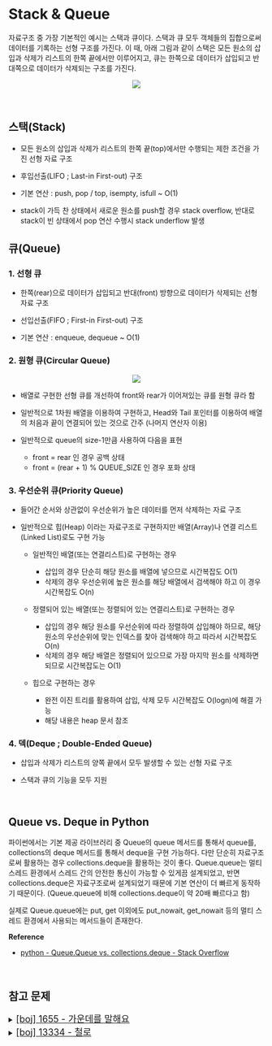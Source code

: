 # Stack & Queue

자료구조 중 가장 기본적인 예시는 스택과 큐이다. 스택과 큐 모두 객체들의 집합으로써 데이터를 기록하는 선형 구조를 가진다. 이 때, 아래 그림과 같이 스택은 모든 원소의 삽입과 삭제가 리스트의 한쪽 끝에서만 이루어지고, 큐는 한쪽으로 데이터가 삽입되고 반대쪽으로 데이터가 삭제되는 구조를 가진다.

<p align="center"><img src="https://miro.medium.com/max/1400/1*zKnDkJpL-4GQ36kzrDiODQ.png"></p>

<br>

## 스택(Stack)

- 모든 원소의 삽입과 삭제가 리스트의 한쪽 끝(top)에서만 수행되는 제한 조건을 가진 선형 자료 구조

- 후입선출(LIFO ; Last-in First-out) 구조
- 기본 연산 : push, pop / top, isempty, isfull ~ O(1)
- stack이 가득 찬 상태에서 새로운 원소를 push할 경우 stack overflow, 반대로 stack이 빈 상태에서 pop 연산 수행시 stack underflow 발생

## 큐(Queue)

### 1. 선형 큐

- 한쪽(rear)으로 데이터가 삽입되고 반대(front) 방향으로 데이터가 삭제되는 선형 자료 구조

- 선입선출(FIFO ; First-in First-out) 구조
- 기본 연산 : enqueue, dequeue ~ O(1)

### 2. 원형 큐(Circular Queue)

<p align="center"><img src="https://img1.daumcdn.net/thumb/R1280x0/?scode=mtistory2&fname=https%3A%2F%2Fblog.kakaocdn.net%2Fdn%2FbxYKyl%2Fbtq2NdjvNAk%2F67qIyyADkTzqGHenQagcVk%2Fimg.png"></p>

- 배열로 구현한 선형 큐를 개선하여 front와 rear가 이어져있는 큐를 원형 큐라 함

- 일반적으로 1차원 배열을 이용하여 구현하고, Head와 Tail 포인터를 이용하여 배열의 처음과 끝이 연결되어 있는 것으로 간주 (나머지 연산자 이용)
- 일반적으로 queue의 size-1만큼 사용하여 다음을 표현
  - front = rear 인 경우 공백 상태
  - front = (rear + 1) % QUEUE_SIZE 인 경우 포화 상태

### 3. 우선순위 큐(Priority Queue)

- 들어간 순서와 상관없이 우선순위가 높은 데이터를 먼저 삭제하는 자료 구조

- 일반적으로 힙(Heap) 이라는 자료구조로 구현하지만 배열(Array)나 연결 리스트(Linked List)로도 구현 가능
  - 일반적인 배열(또는 연결리스트)로 구현하는 경우 

    - 삽입의 경우 단순히 해당 원소를 배열에 넣으므로 시간복잡도 O(1)
    - 삭제의 경우 우선순위에 높은 원소를 해당 배열에서 검색해야 하고 이 경우 시간복잡도 O(n)

  - 정렬되어 있는 배열(또는 정렬되어 있는 연결리스트)로 구현하는 경우
    - 삽입의 경우 해당 원소를 우선순위에 따라 정렬하여 삽입해야 하므로, 해당 원소의 우선순위에 맞는 인덱스를 찾아 검색해야 하고 따라서 시간복잡도 O(n)
    - 삭제의 경우 해당 배열은 정렬되어 있으므로 가장 마지막 원소를 삭제하면 되므로 시간복잡도는 O(1)

  - 힙으로 구현하는 경우
    - 완전 이진 트리를 활용하여 삽입, 삭제 모두 시간복잡도 O(logn)에 해결 가능
    - 해당 내용은 heap 문서 참조


### 4. 덱(Deque ; Double-Ended Queue)

- 삽입과 삭제가 리스트의 양쪽 끝에서 모두 발생할 수 있는 선형 자료 구조

- 스택과 큐의 기능을 모두 지원

<br>

## Queue vs. Deque in Python

파이썬에서는 기본 제공 라이브러리 중 Queue의 queue 메서드를 통해서 queue를, collections의 deque 메서드를 통해서 deque을 구현 가능하다. 다만 단순히 자료구조로써 활용하는 경우 collections.deque을 활용하는 것이 좋다. Queue.queue는 멀티 스레드 환경에서 스레드 간의 안전한 통신이 가능할 수 있게끔 설계되었고, 반면 collections.deque은 자료구조로써 설계되었기 때문에 기본 연산이 더 빠르게 동작하기 때문이다. (Queue.queue에 비해 collections.deque이 약 20배 빠르다고 함) 

실제로 Queue.queue에는 put, get 이외에도 put_nowait, get_nowait 등의 멀티 스레드 환경에서 사용되는 메서드들이 존재한다. 

**Reference**

- [python - Queue.Queue vs. collections.deque - Stack Overflow](https://stackoverflow.com/questions/717148/queue-queue-vs-collections-deque)

<br>

## 참고 문제

<details>
<summary><u><font size="+1"><a href="https://www.acmicpc.net/problem/1655">[boj] 1655 - 가운데를 말해요</a></font></u></summary>
  
\- 2개의 힙(max heap, min heap)을 이용 </br>
\- max_heap과 min_heap에 번갈아 가면서 숫자를 넣으면 가운데 숫자는 max_heap의 첫번째 원소 </br>
\- <a href="https://github.com/cgvvxx/PS/blob/master/ps/%EC%8A%A4%ED%83%9D%2C%20%ED%81%90/058_B_1655.py">[Python]</a>
</details>

<details>
<summary><u><font size="+1"><a href="https://www.acmicpc.net/problem/13334">[boj] 13334 - 철로</a></font></u></summary>
  
\- 끝나는 시간 기준으로 정렬 후 시작 시간을 담는 heap을 만들어 주어진 경우가 하나의 철로에 포함되는지 안되는지 체크 </br>
\- 힙을 이용하면 시간복잡도 O(nlogn) </br>
\- <a href="https://github.com/cgvvxx/PS/blob/master/ps/%EC%8A%A4%ED%83%9D%2C%20%ED%81%90/136_B_13334.py">[Python]</a>
</details>
